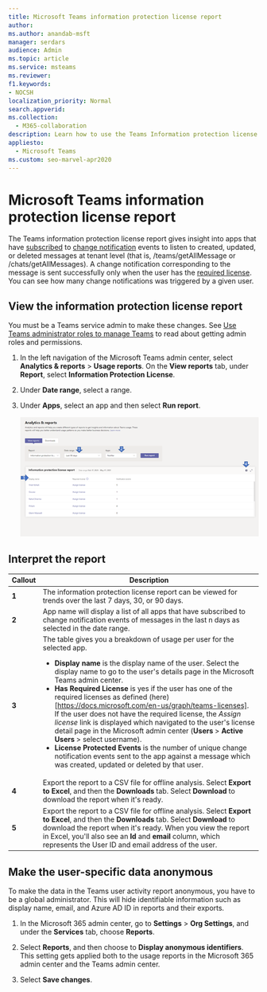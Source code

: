 ```yaml
---
title: Microsoft Teams information protection license report
author: 
ms.author: anandab-msft
manager: serdars
audience: Admin
ms.topic: article
ms.service: msteams
ms.reviewer: 
f1.keywords:
- NOCSH
localization_priority: Normal
search.appverid: 
ms.collection: 
  - M365-collaboration
description: Learn how to use the Teams Information protection license report in the Microsoft Teams admin center to see how apps in your organization are using change notification events subscription APIs.
appliesto: 
  - Microsoft Teams
ms.custom: seo-marvel-apr2020
---
```


# Microsoft Teams information protection license report

The Teams information protection license report gives insight into apps that have [subscribed](/graph/api/resources/subscription?view=graph-rest-1.0) to [change notification](/graph/api/resources/webhooks?view=graph-rest-1.0) events to listen to created, updated, or deleted messages at tenant level (that is, /teams/getAllMessage or /chats/getAllMessages). A change notification corresponding to the message is sent successfully only when the user has the [required license](/graph/teams-licenses).  You can see how many change notifications was triggered by a given user.


## View the information protection license report

You must be a Teams service admin to make these changes. See [Use Teams administrator roles to manage Teams](../using-admin-roles.md) to read about getting admin roles and permissions.

1. In the left navigation of the Microsoft Teams admin center, select **Analytics & reports** > **Usage reports**. On the **View reports** tab, under **Report**, select **Information Protection License**.
2. Under **Date range**, select a range.
3. Under **Apps**, select an app and then select **Run report**.

    ![Screenshot of the Teams information protection license report in the Teams admin center with callouts](../media/teams-info-protection-license-report-with-callouts.png "Screenshot of the Teams information protection license report in the Teams admin center with callouts")

## Interpret the report

|Callout |Description  |
|--------|-------------|
|**1**   |The information protection license report can be viewed for trends over the last 7 days, 30, or 90 days. |
|**2**   |App name will display a list of all apps that have subscribed to change notification events of messages in the last n days as selected in the date range. |
|**3**   |The table gives you a breakdown of usage per user for the selected app.<ul><li>**Display name** is the display name of the user. Select the display name to go to the user's details page in the Microsoft Teams admin center.</li><li>**Has Required License** is yes if the user has one of the required licenses as defined (here)[https://docs.microsoft.com/en-us/graph/teams-licenses]. If the user does not have the required license, the _Assign license_ link is displayed which navigated to the user's license detail page in the Microsoft admin center (**Users** > **Active Users** > select username).</li><li>**License Protected Events** is the number of unique change notification events sent to the app against a message which was created, updated or deleted by that user.</li></ul> |
|**4**   |Export the report to a CSV file for offline analysis. Select **Export to Excel**, and then the **Downloads** tab. Select **Download** to download the report when it's ready. |
|**5**   |Export the report to a CSV file for offline analysis. Select **Export to Excel**, and then the **Downloads** tab. Select **Download** to download the report when it's ready. When you view the report in Excel, you'll also see an **Id** and **email** column, which represents the User ID and email address of the user. |

## Make the user-specific data anonymous

To make the data in the Teams user activity report anonymous, you have to be a global administrator. This will hide identifiable information such as display name, email, and Azure AD ID in reports and their exports.

1. In the Microsoft 365 admin center, go to **Settings** \> **Org Settings**, and under the **Services** tab, choose **Reports**.
    
2. Select **Reports**, and then choose to **Display anonymous identifiers**. This setting gets applied both to the usage reports in the Microsoft 365 admin center and the Teams admin center.
  
3. Select **Save changes**.

